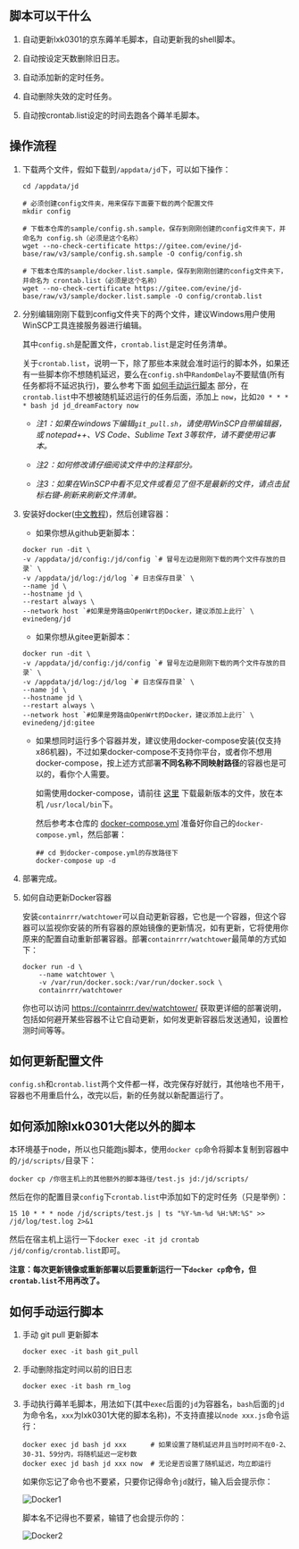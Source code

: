 ## 脚本可以干什么

1. 自动更新lxk0301的京东薅羊毛脚本，自动更新我的shell脚本。

2. 自动按设定天数删除旧日志。

3. 自动添加新的定时任务。

4. 自动删除失效的定时任务。

5. 自动按crontab.list设定的时间去跑各个薅羊毛脚本。

## 操作流程

1. 下载两个文件，假如下载到`/appdata/jd`下，可以如下操作：

    ```shell
    cd /appdata/jd

    # 必须创建config文件夹，用来保存下面要下载的两个配置文件
    mkdir config

    # 下载本仓库的sample/config.sh.sample，保存到刚刚创建的config文件夹下，并命名为 config.sh（必须是这个名称）
    wget --no-check-certificate https://gitee.com/evine/jd-base/raw/v3/sample/config.sh.sample -O config/config.sh

    # 下载本仓库的sample/docker.list.sample，保存到刚刚创建的config文件夹下，并命名为 crontab.list（必须是这个名称）
    wget --no-check-certificate https://gitee.com/evine/jd-base/raw/v3/sample/docker.list.sample -O config/crontab.list
    ```

2. 分别编辑刚刚下载到config文件夹下的两个文件，建议Windows用户使用WinSCP工具连接服务器进行编辑。

    其中`config.sh`是配置文件，`crontab.list`是定时任务清单。
    
    关于`crontab.list`，说明一下，除了那些本来就会准时运行的脚本外，如果还有一些脚本你不想随机延迟，要么在`config.sh`中`RandomDelay`不要赋值(所有任务都将不延迟执行)，要么参考下面 [如何手动运行脚本](Docker#如何手动运行脚本) 部分，在`crontab.list`中不想被随机延迟运行的任务后面，添加上 `now`，比如`20 * * * * bash jd jd_dreamFactory now`

    - *注1：如果在windows下编辑`git_pull.sh`，请使用WinSCP自带编辑器，或 notepad++、VS Code、Sublime Text 3等软件，请不要使用记事本。*

    - *注2：如何修改请仔细阅读文件中的注释部分。*

    - *注3：如果在WinSCP中看不见文件或看见了但不是最新的文件，请点击鼠标右键-刷新来刷新文件清单。*

3. 安装好docker([中文教程](https://mirrors.bfsu.edu.cn/help/docker-ce/))，然后创建容器：

    - 如果你想从github更新脚本：

    ```shell
    docker run -dit \
    -v /appdata/jd/config:/jd/config `# 冒号左边是刚刚下载的两个文件存放的目录` \
    -v /appdata/jd/log:/jd/log `# 日志保存目录` \
    --name jd \
    --hostname jd \
    --restart always \
    --network host `#如果是旁路由OpenWrt的Docker，建议添加上此行` \
    evinedeng/jd
    ```

    - 如果你想从gitee更新脚本：
    
    ```shell
    docker run -dit \
    -v /appdata/jd/config:/jd/config `# 冒号左边是刚刚下载的两个文件存放的目录` \
    -v /appdata/jd/log:/jd/log `# 日志保存目录` \
    --name jd \
    --hostname jd \
    --restart always \
    --network host `#如果是旁路由OpenWrt的Docker，建议添加上此行` \
    evinedeng/jd:gitee
    ```

    - 如果想同时运行多个容器并发，建议使用docker-compose安装(仅支持x86机器)，不过如果docker-compose不支持你平台，或者你不想用docker-compose，按上述方式部署**不同名称不同映射路径**的容器也是可以的，看你个人需要。

        如需使用docker-compose，请前往 [这里](https://github.com/docker/compose/releases/) 下载最新版本的文件，放在本机 `/usr/local/bin`下。

        然后参考本仓库的 [docker-compose.yml](https://github.com/EvineDeng/jd-base/blob/v3/docker/docker-compose.yml) 准备好你自己的`docker-compose.yml`，然后部署：

        ```shell
        ## cd 到docker-compose.yml的存放路径下
        docker-compose up -d
        ```

4. 部署完成。

5. 如何自动更新Docker容器

    安装`containrrr/watchtower`可以自动更新容器，它也是一个容器，但这个容器可以监视你安装的所有容器的原始镜像的更新情况，如有更新，它将使用你原来的配置自动重新部署容器。部署`containrrr/watchtower`最简单的方式如下：

    ```shell
    docker run -d \
        --name watchtower \
        -v /var/run/docker.sock:/var/run/docker.sock \
        containrrr/watchtower
    ```

    你也可以访问 https://containrrr.dev/watchtower/ 获取更详细的部署说明，包括如何避开某些容器不让它自动更新，如何发更新容器后发送通知，设置检测时间等等。

## 如何更新配置文件

`config.sh`和`crontab.list`两个文件都一样，改完保存好就行，其他啥也不用干，容器也不用重启什么，改完以后，新的任务就以新配置运行了。

## 如何添加除lxk0301大佬以外的脚本

本环境基于node，所以也只能跑js脚本，使用`docker cp`命令将脚本复制到容器中的`/jd/scripts/`目录下：

```shell
docker cp /你宿主机上的其他额外的脚本路径/test.js jd:/jd/scripts/
```

然后在你的配置目录`config`下`crontab.list`中添加如下的定时任务（只是举例）：

```shell
15 10 * * * node /jd/scripts/test.js | ts "%Y-%m-%d %H:%M:%S" >> /jd/log/test.log 2>&1
```

然后在宿主机上运行一下`docker exec -it jd crontab /jd/config/crontab.list`即可。

**注意：每次更新镜像或重新部署以后要重新运行一下`docker cp`命令，但`crontab.list`不用再改了。**

## 如何手动运行脚本

1. 手动 git pull 更新脚本

    ```shell
    docker exec -it bash git_pull
    ```

2. 手动删除指定时间以前的旧日志

    ```shell
    docker exec -it bash rm_log
    ```

3. 手动执行薅羊毛脚本，用法如下(其中`exec`后面的`jd`为容器名，`bash`后面的`jd`为命令名，`xxx`为lxk0301大佬的脚本名称)，不支持直接以`node xxx.js`命令运行：

    ```
    docker exec jd bash jd xxx      # 如果设置了随机延迟并且当时时间不在0-2、30-31、59分内，将随机延迟一定秒数
    docker exec jd bash jd xxx now  # 无论是否设置了随机延迟，均立即运行
    ```

    如果你忘记了命令也不要紧，只要你记得命令`jd`就行，输入后会提示你：

    ![Docker1](Picture/Docker1.png)

    脚本名不记得也不要紧，输错了也会提示你的：

    ![Docker2](Picture/Docker2.png)